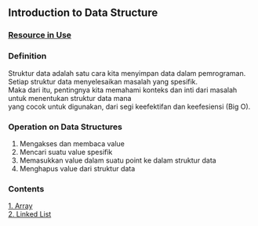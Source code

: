 ## Introduction to Data Structure
### [Resource in Use](https://www.youtube.com/watch?v=8hly31xKli0)
### Definition
Struktur data adalah satu cara kita menyimpan data dalam pemrograman.   
Setiap struktur data menyelesaikan masalah yang spesifik.   
Maka dari itu, pentingnya kita memahami konteks dan inti dari masalah untuk menentukan struktur data mana    
yang cocok untuk digunakan, dari segi keefektifan dan keefesiensi (Big O).   

### Operation on Data Structures
1. Mengakses dan membaca value   
2. Mencari suatu value spesifik     
3. Memasukkan value dalam suatu point ke dalam struktur data
4. Menghapus value dari struktur data

### Contents
[1. Array](./demo_array.py)    
[2. Linked List](./linked_list.py)